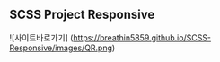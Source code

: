## SCSS Project Responsive

![사이트바로가기] (https://breathin5859.github.io/SCSS-Responsive/images/QR.png)
